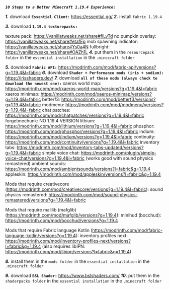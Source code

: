 __***`10 Steps to a Better Minecraft 1.19.4 Experience:`***__

***1.*** download **`Essential Client:`**
https://essential.gg/
***2.*** install `fabric 1.19.4`

***3.*** download **`1.19.4 texturepacks:`**

texture pack: https://vanillatweaks.net/share#flLvTd
no pumpkin overlay: https://vanillatweaks.net/share#etafEp
mob spawning indicator: https://vanillatweaks.net/share#Ys0a4N
fullbright: https://vanillatweaks.net/share#OAZh1L
***4.*** put them in the `resourcepack folder` in the `essential installation` in the `.minecraft folder`

***5.*** download **`Fabric API:`**
https://modrinth.com/mod/fabric-api/versions?g=1.19.4&l=fabric
***6.*** download **`Shader + Performance mods (iris + sodium):`**
https://irisshaders.dev/
***7.*** download **`all of these mods (always check to download the newest one):`**
xaeros world map: https://modrinth.com/mod/xaeros-world-map/versions?g=1.19.4&l=fabric
xaeros minimap: https://modrinth.com/mod/xaeros-minimap/versions?g=1.19.4&l=fabric
betterf3: https://modrinth.com/mod/betterf3/versions?g=1.19.4&l=fabric
modmenu: https://modrinth.com/mod/modmenu/versions?g=1.19.4&l=fabric
chat patches: https://modrinth.com/mod/chatpatches/versions?g=1.19.4&l=fabric
forgetmechunk: NO 1.19.4 VERSION
lithium: https://modrinth.com/mod/lithium/versions?g=1.19.4&l=fabric
phosphor: https://modrinth.com/mod/phosphor/versions?g=1.19.4&l=fabric
indium: https://modrinth.com/mod/indium/versions?g=1.19.4&l=fabric
continuity: https://modrinth.com/mod/continuity/versions?g=1.19.4&l=fabric
inventory tabs: https://modrinth.com/mod/inventory-tabs-updated/versions?g=1.19.4&l=fabric
simple voice chat: https://modrinth.com/plugin/simple-voice-chat/versions?g=1.19.4&l=fabric (works good with sound physics remastered)
ambient sounds: https://modrinth.com/mod/ambientsounds/versions?l=fabric&g=1.19.4
appleskin: https://modrinth.com/mod/appleskin/versions?l=fabric&g=1.19.4

Mods that require creativecore (https://modrinth.com/mod/creativecore/versions?g=1.19.4&l=fabric):
sound physics remastered: https://modrinth.com/mod/sound-physics-remastered/versions?g=1.19.4&l=fabric

Mods that require malilib (mafglib) (https://modrinth.com/mod/mafglib/versions?g=1.19.4):
minihud (bocchud): https://modrinth.com/mod/bocchud/versions?g=1.19.4

Mods that require Fabric language Kotlin (https://modrinth.com/mod/fabric-language-kotlin/versions?g=1.19.4):
inventory profiles next: https://modrinth.com/mod/inventory-profiles-next/versions?l=fabric&g=1.19.4 (also requires libIPN: https://modrinth.com/mod/libipn/versions?l=fabric&g=1.19.4)

***8.*** install them in the `mods folder` in the `essential installation` in the `.minecraft folder`

***9.*** download **`BSL Shader:`**
https://www.bslshaders.com/
***10.*** put them in the `shaderpacks folder` in the `essential installation` in the `.minecraft folder`
